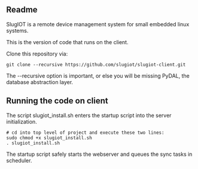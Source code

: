 ## Readme

SlugIOT is a remote device management system for small embedded linux systems.

This is the version of code that runs on the client.

Clone this repository via: 

    git clone --recursive https://github.com/slugiot/slugiot-client.git

The --recursive option is important, or else you will be missing PyDAL, the database abstraction layer. 

## Running the code on client

The script slugiot_install.sh enters the startup script into the server initialization.

    # cd into top level of project and execute these two lines:
    sudo chmod +x slugiot_install.sh
    . slugiot_install.sh
    
The startup script safely starts the webserver and queues the sync tasks in scheduler.

